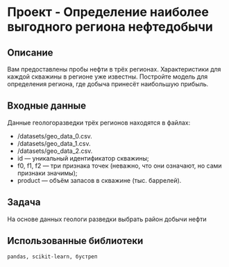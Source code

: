 # Проект - Определение наиболее выгодного региона нефтедобычи
## Описание 
Вам предоставлены пробы нефти в трёх регионах. Характеристики для каждой скважины в регионе уже известны. Постройте модель для определения региона, где добыча принесёт наибольшую прибыль. 
## Входные данные
Данные геологоразведки трёх регионов находятся в файлах: 
- /datasets/geo_data_0.csv. 
- /datasets/geo_data_1.csv. 
- /datasets/geo_data_2.csv. 
- id — уникальный идентификатор скважины;
- f0, f1, f2 — три признака точек (неважно, что они означают, но сами признаки значимы);
- product — объём запасов в скважине (тыс. баррелей).

## Задача
На основе данных геологи разведки выбрать район добычи нефти
## Использованные библиотеки 

``
pandas, scikit-learn, бустреп
``

